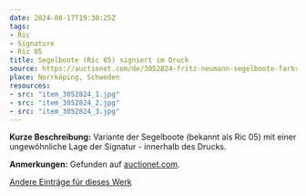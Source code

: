 ```yaml
---
date: 2024-08-17T19:30:25Z
tags:
- Ric
- Signature
- Ric 05
title: Segelboote (Ric 05) signiert im Druck
source: https://auctionet.com/de/3052824-fritz-neumann-segelboote-farbradierung-signiert-ric
place: Norrköping, Schweden
resources:
- src: "item_3052824_1.jpg"
- src: "item_3052824_2.jpg"
- src: "item_3052824_3.jpg"
---
```


**Kurze Beschreibung:** Variante der Segelboote (bekannt als Ric 05) mit einer ungewöhnliche Lage der Signatur - innerhalb des Drucks.

**Anmerkungen:** Gefunden auf [auctionet.com](https://auctionet.com/de/3052824-fritz-neumann-segelboote-farbradierung-signiert-ric).

[Andere Einträge für dieses Werk](/de/tags/ric-05)
